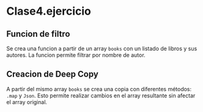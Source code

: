 # Clase4.ejercicio
## Funcion de filtro
Se crea una funcion a partir de un array `books` con un listado de libros y sus autores.
La funcion permite filtrar por nombre de autor.
## Creacion de Deep Copy
A partir del mismo array `books` se crea una copia con diferentes métodos: `.map` y `Json`.
Esto permite realizar cambios en el array resultante sin afectar el array original.
